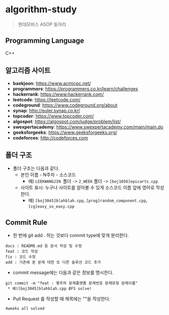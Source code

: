 # algorithm-study
> 현대모비스 ASOP 동아리

## Programming Language 
C++

## 알고리즘 사이트
* **baekjoon**: https://www.acmicpc.net/
* **programmers**: https://programmers.co.kr/learn/challenges
* **hackerrank**: https://www.hackerrank.com/
* **leetcode**: https://leetcode.com/
* **codeground**: https://www.codeground.org/about
* **synap**: http://euler.synap.co.kr/
* **topcoder**: https://www.topcoder.com/
* **algospot**: https://algospot.com/judge/problem/list/
* **swexpertacademy**: https://www.swexpertacademy.com/main/main.do
* **geeksforgeeks**: https://www.geeksforgeeks.org/
* **codeforces**: http://codeforces.com

## 폴더 구조
* 폴더 구조는 다음과 같다. 
    * 본인 이름 - N주차 - 소스코드
        * 예) ```LEEKWANGJIN ```폴더 -> ```2_WEEK``` 폴더 -> ```[boj1056]epicarts.cpp```
    * 사이트 표시: 누구나 사이트를 알아볼 수 있게 소스코드 이름 앞에 영어로 작성한다.
        * 예) ```[boj3045]blahblah.cpp```, ```[prog]random_component.cpp```, ```[cg]easy_so_easy.cpp```

## Commit Rule
* 한 번에 git add . 하는 것보다 commit type에 맞게 분리한다.
```
docs : README.md 등 문서 작성 및 수정
feat : 코드 작성
fix : 코드 수정
add : 기존에 푼 문제 대한 또 다른 솔루션 코드 추가
```
* commit message에는 다음과 같은 정보를 명시한다.
```
git commit -m "feat : 몇주차 문제플랫폼 문제번호 문제유형 문제이름" 
 * 예)[boj3045]blahblah.cpp BFS solve!
```





* Pull Request 를 작성할 때 제목에는 ""을 작성한다.

```
4weeks all solved
```

